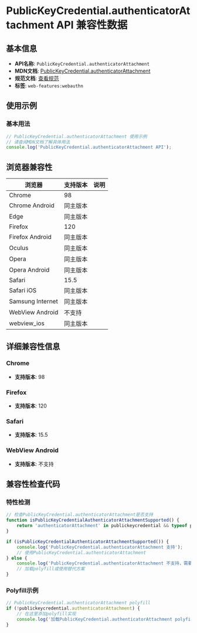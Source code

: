 # PublicKeyCredential.authenticatorAttachment API 兼容性数据

## 基本信息

- **API名称**: `PublicKeyCredential.authenticatorAttachment`
- **MDN文档**: [PublicKeyCredential.authenticatorAttachment](https://developer.mozilla.org/docs/Web/API/PublicKeyCredential/authenticatorAttachment)
- **规范文档**: [查看规范](https://w3c.github.io/webauthn/#dom-publickeycredential-authenticatorattachment)
- **标签**: `web-features:webauthn`

## 使用示例

### 基本用法

```javascript
// PublicKeyCredential.authenticatorAttachment 使用示例
// 请查阅MDN文档了解具体用法
console.log('PublicKeyCredential.authenticatorAttachment API');
```

## 浏览器兼容性

| 浏览器 | 支持版本 | 说明 |
|--------|----------|------|
| Chrome | 98 |  |
| Chrome Android | 同主版本 |  |
| Edge | 同主版本 |  |
| Firefox | 120 |  |
| Firefox Android | 同主版本 |  |
| Oculus | 同主版本 |  |
| Opera | 同主版本 |  |
| Opera Android | 同主版本 |  |
| Safari | 15.5 |  |
| Safari iOS | 同主版本 |  |
| Samsung Internet | 同主版本 |  |
| WebView Android | 不支持 |  |
| webview_ios | 同主版本 |  |

## 详细兼容性信息

### Chrome

- **支持版本**: 98

### Firefox

- **支持版本**: 120

### Safari

- **支持版本**: 15.5

### WebView Android

- **支持版本**: 不支持

## 兼容性检查代码

### 特性检测

```javascript
// 检查PublicKeyCredential.authenticatorAttachment是否支持
function isPublicKeyCredentialAuthenticatorAttachmentSupported() {
    return 'authenticatorAttachment' in publickeycredential && typeof publickeycredential.authenticatorAttachment === 'function';
}

if (isPublicKeyCredentialAuthenticatorAttachmentSupported()) {
    console.log('PublicKeyCredential.authenticatorAttachment 支持');
    // 使用PublicKeyCredential.authenticatorAttachment
} else {
    console.log('PublicKeyCredential.authenticatorAttachment 不支持，需要polyfill');
    // 加载polyfill或使用替代方案
}
```

### Polyfill示例

```javascript
// PublicKeyCredential.authenticatorAttachment polyfill
if (!publickeycredential.authenticatorAttachment) {
    // 在这里添加polyfill实现
    console.log('加载PublicKeyCredential.authenticatorAttachment polyfill');
}
```


